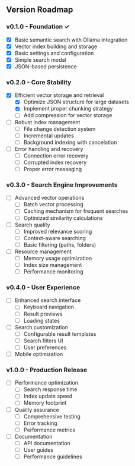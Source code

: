 ## Version Roadmap

### v0.1.0 - Foundation ✓
- [x] Basic semantic search with Ollama integration
- [x] Vector index building and storage
- [x] Basic settings and configuration
- [x] Simple search modal
- [x] JSON-based persistence

### v0.2.0 - Core Stability
- [x] Efficient vector storage and retrieval
  - [x] Optimize JSON structure for large datasets
  - [x] Implement proper chunking strategy
  - [ ] Add compression for vector storage
- [ ] Robust index management
  - [ ] File change detection system
  - [ ] Incremental updates
  - [ ] Background indexing with cancelation
- [ ] Error handling and recovery
  - [ ] Connection error recovery
  - [ ] Corrupted index recovery
  - [ ] Proper error messaging

### v0.3.0 - Search Engine Improvements
- [ ] Advanced vector operations
  - [ ] Batch vector processing
  - [ ] Caching mechanism for frequent searches
  - [ ] Optimized similarity calculations
- [ ] Search quality
  - [ ] Improved relevance scoring
  - [ ] Context-aware searching
  - [ ] Basic filtering (paths, folders)
- [ ] Resource management
  - [ ] Memory usage optimization
  - [ ] Index size management
  - [ ] Performance monitoring

### v0.4.0 - User Experience
- [ ] Enhanced search interface
  - [ ] Keyboard navigation
  - [ ] Result previews
  - [ ] Loading states
- [ ] Search customization
  - [ ] Configurable result templates
  - [ ] Search filters UI
  - [ ] User preferences
- [ ] Mobile optimization

### v1.0.0 - Production Release
- [ ] Performance optimization
  - [ ] Search response time
  - [ ] Index update speed
  - [ ] Memory footprint
- [ ] Quality assurance
  - [ ] Comprehensive testing
  - [ ] Error tracking
  - [ ] Performance metrics
- [ ] Documentation
  - [ ] API documentation
  - [ ] User guides
  - [ ] Performance guidelines
